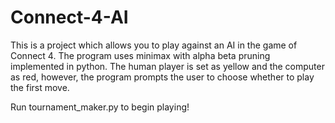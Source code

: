 # Connect-4-AI
This is a project which allows you to play against an AI in the game of Connect 4. The program uses minimax with alpha beta pruning implemented in python. The human player is set as yellow and the computer as red, however, the program prompts the user to choose whether to play the first move.

Run tournament_maker.py to begin playing!
